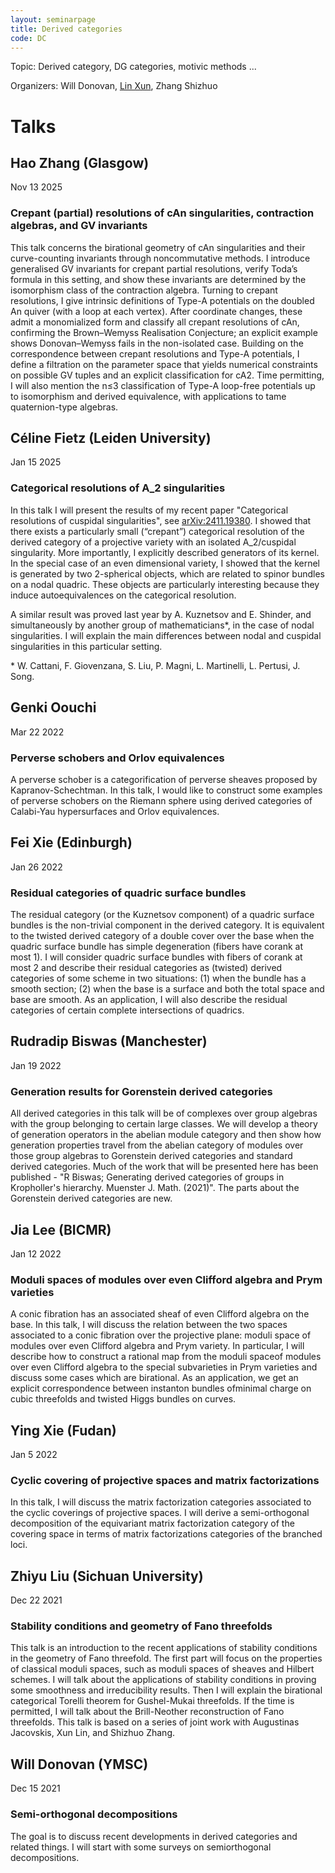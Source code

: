 ```yaml
---
layout: seminarpage
title: Derived categories
code: DC
---
```


Topic: Derived category, DG categories, motivic methods ...

Organizers: Will Donovan, [Lin Xun](http://linlinsai.github.io/), Zhang Shizhuo

# Talks

## Hao Zhang (Glasgow)

Nov 13 2025

### Crepant (partial) resolutions of cAn​ singularities, contraction algebras, and GV invariants

This talk concerns the birational geometry of cAn​ singularities and their curve-counting invariants through noncommutative methods. I introduce generalised GV invariants for crepant partial resolutions, verify Toda’s formula in this setting, and show these invariants are determined by the isomorphism class of the contraction algebra. Turning to crepant resolutions, I give intrinsic definitions of Type-A potentials on the doubled An​ quiver (with a loop at each vertex). After coordinate changes, these admit a monomialized form and classify all crepant resolutions of cAn​, confirming the Brown–Wemyss Realisation Conjecture; an explicit example shows Donovan–Wemyss fails in the non-isolated case. Building on the correspondence between crepant resolutions and Type-A potentials, I define a filtration on the parameter space that yields numerical constraints on possible GV tuples and an explicit classification for cA2​. Time permitting, I will also mention the n≤3 classification of Type-A loop-free potentials up to isomorphism and derived equivalence, with applications to tame quaternion-type algebras.

## Céline Fietz (Leiden University)

Jan 15 2025

### Categorical resolutions of A_2 singularities

In this talk I will present the results of my recent paper "Categorical resolutions of cuspidal singularities", see [arXiv:2411.19380](https://arxiv.org/abs/2411.19380). I showed that there exists a particularly small (“crepant”) categorical resolution of the derived category of a projective variety with an isolated A_2/cuspidal singularity. 
More importantly, I explicitly described generators of its kernel. In the special case of an even dimensional variety, I showed that the kernel is generated by two 2-spherical objects, which are related to spinor bundles on a nodal quadric. These objects are particularly interesting because they induce autoequivalences on the categorical resolution.  

A similar result was proved last year by  A. Kuznetsov and E. Shinder, and simultaneously by another group of mathematicians*, in the case of nodal singularities. I will explain the main differences between nodal and cuspidal singularities in this particular setting. 

\* W. Cattani, F. Giovenzana, S. Liu, P. Magni, L. Martinelli, L. Pertusi, J. Song.

## Genki Oouchi

Mar 22 2022

### Perverse schobers and Orlov equivalences

A perverse schober is a categorification of perverse sheaves proposed by Kapranov-Schechtman. In this talk, I would like to construct some examples of perverse schobers on the Riemann sphere using derived categories of Calabi-Yau hypersurfaces and Orlov equivalences.


## Fei Xie (Edinburgh)

Jan 26 2022

### Residual categories of quadric surface bundles

The residual category (or the Kuznetsov component) of a quadric surface bundles is the non-trivial component in the derived category. It is equivalent to the twisted derived category of a double cover over the base when the quadric surface bundle has simple degeneration (fibers have corank at most 1). I will consider quadric surface bundles with fibers of corank at most 2 and describe their residual categories as (twisted) derived categories of some scheme in two situations: (1) when the bundle has a smooth section; (2) when the base is a surface and both the total space and base are smooth. As an application, I will also describe the residual categories of certain complete intersections of quadrics.


## Rudradip Biswas (Manchester)

Jan 19 2022

### Generation results for Gorenstein derived categories

All derived categories in this talk will be of complexes over group algebras with the group belonging to certain large classes. We will develop a theory of generation operators in the abelian module category and then show how generation properties travel from the abelian category of modules over those group algebras to Gorenstein derived categories and standard derived categories. Much of the work that will be presented here has been published - "R Biswas; Generating derived categories of groups in Kropholler's hierarchy. Muenster J. Math. (2021)". The parts about the Gorenstein derived categories are new.

## Jia Lee (BICMR)

Jan 12 2022

### Moduli spaces of modules over even Clifford algebra and Prym varieties

A conic fibration has an associated sheaf of even Clifford algebra on the base. In this talk, I will discuss the relation between the two spaces associated to a conic fibration over the projective plane: moduli space of modules over even Clifford algebra and Prym variety. In particular, I will describe how to construct a rational map from the moduli spaceof modules over even Clifford algebra to the special subvarieties in Prym varieties and discuss some cases which are birational. As an application, we get an explicit correspondence between instanton bundles ofminimal charge on cubic threefolds and twisted Higgs bundles on curves.

## Ying Xie (Fudan)

Jan 5 2022

### Cyclic covering of projective spaces and matrix factorizations

In this talk, I will discuss the matrix factorization categories associated to the cyclic coverings of projective spaces. I will derive a semi-orthogonal decomposition of the equivariant matrix factorization category of the covering space in terms of matrix factorizations categories of the branched loci.

## Zhiyu Liu (Sichuan University)

Dec 22 2021

### Stability conditions and geometry of Fano threefolds

This talk is an introduction to the recent applications of stability conditions in the geometry of Fano threefold. The first part will focus on the properties of classical moduli spaces, such as moduli spaces of sheaves and Hilbert schemes. I will talk about the applications of stability conditions in proving some smoothness and irreducibility results. Then I will explain the birational categorical Torelli theorem for Gushel-Mukai threefolds. If the time is permitted, I will talk about the Brill-Neother reconstruction of Fano threefolds. This talk is based on a series of joint work with Augustinas Jacovskis, Xun Lin, and Shizhuo Zhang.


## Will Donovan (YMSC)

Dec 15 2021

### Semi-orthogonal decompositions

The goal is to discuss recent developments in derived categories and related things. I will start with some surveys on semiorthogonal decompositions.

